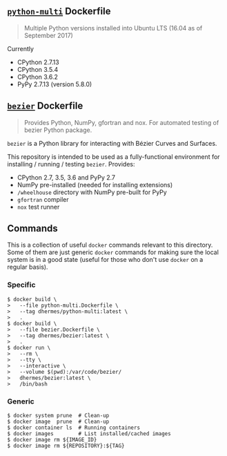 ## [`python-multi`][1] Dockerfile

> Multiple Python versions installed into Ubuntu LTS (16.04 as of September 2017)

Currently

- CPython 2.7.13
- CPython 3.5.4
- CPython 3.6.2
- PyPy 2.7.13 (version 5.8.0)

## [`bezier`][2] Dockerfile

> Provides Python, NumPy, gfortran and nox. For automated testing of bezier Python package.

`bezier` is a Python library for interacting with Bézier Curves and Surfaces.

This repository is intended to be used as a fully-functional environment for installing / running / testing `bezier`. Provides:

- CPython 2.7, 3.5, 3.6 and PyPy 2.7
- NumPy pre-installed (needed for installing extensions)
- `/wheelhouse` directory with NumPy pre-built for PyPy
- `gfortran` compiler
- `nox` test runner

## Commands

This is a collection of useful `docker` commands relevant to
this directory. Some of them are just generic `docker` commands
for making sure the local system is in a good state (useful
for those who don't use `docker` on a regular basis).

### Specific

```
$ docker build \
>   --file python-multi.Dockerfile \
>   --tag dhermes/python-multi:latest \
>   .
$ docker build \
>   --file bezier.Dockerfile \
>   --tag dhermes/bezier:latest \
>   .
$ docker run \
>   --rm \
>   --tty \
>   --interactive \
>   --volume $(pwd):/var/code/bezier/
>   dhermes/bezier:latest \
>   /bin/bash
```

### Generic

```
$ docker system prune  # Clean-up
$ docker image  prune  # Clean-up
$ docker container ls  # Running containers
$ docker images        # List installed/cached images
$ docker image rm ${IMAGE_ID}
$ docker image rm ${REPOSITORY}:${TAG}
```

[1]: https://hub.docker.com/r/dhermes/python-multi/
[2]: https://hub.docker.com/r/dhermes/bezier/
